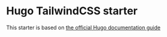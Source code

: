 # Hugo TailwindCSS starter

This starter is based on [the official Hugo documentation guide](https://gohugo.io/functions/css/tailwindcss/)


